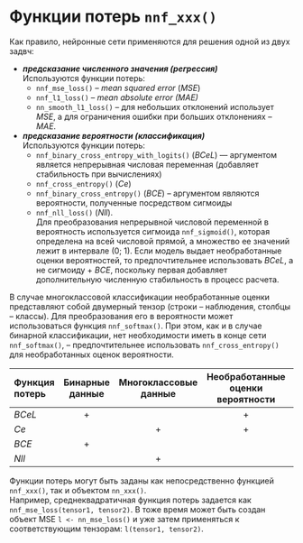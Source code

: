 # Функции потерь `nnf_xxx()`
Как правило, нейронные сети применяются для решения одной из двух задвч:
* _**предсказание численного значения (регрессия)**_  
Используются функции потерь:
  * `nnf_mse_loss()` – _mean squared error_ (_MSE_)
  * `nnf_l1_loss()` – _mean absolute error (MAE)_
  * `nn_smooth_l1_loss()` – для небольших отклонений использует _MSE_, а для ограничения ошибки при больших отклонениях – _MAE_.
* _**предсказание вероятности (классификация)**_  
Используются функции потерь:
  * `nnf_binary_cross_entropy_with_logits()` (_BCeL_) — аргументом является непрерывная числовая переменная (добавляет стабильность при вычислениях)
  * `nnf_cross_entropy()` (_Ce_)
  * `nnf_binary_cross_entropy()` (_BCE_) – аргументом являются вероятности, полученные посредством сигмоиды
  * `nnf_nll_loss()` (_Nll_).  
Для преобразования непрерывной числовой переменной в вероятность используется сигмоида `nnf_sigmoid()`, которая определена на всей числовой прямой, а множество ее значений лежит в интервале (0; 1). Если модель выдает необработанные оценки вероятностей, то предпочтительнее использовать _BCeL_, а не сигмоиду + _BCE_, поскольку первая добавляет дополнительную численную стабильность в процесс расчета.

В случае многоклассовой классификации необработанные оценки представляют собой двумерный тензор (строки – наблюдения, столбцы – классы). Для преобразования его в вероятности может использоваться функция `nnf_softmax()`. При этом, как и в случае бинарной классификации, нет необходимости иметь в конце сети `nnf_softmax()`, – предпочтительнее использовать `nnf_cross_entropy()` для необработанных оценок вероятности.

|Функция потерь|Бинарные данные|Многоклассовые данные|Необработанные оценки вероятности|Вероятности|Логарифмы вероятностей|
|:----|:---:|:---:|:---:|:---:|:---:|
|_BCeL_|+| |+| | |
|_Ce_  | |+|+| | |
|_BCE_ |+| | |+| |
|_Nll_ | |+| | |+|

Функции потерь могут быть заданы как непосредственно функцией `nnf_xxx()`, так и объектом `nn_xxx()`.  
Например, среднеквадратичная функция потерь задается как `nnf_mse_loss(tensor1, tensor2)`. В тоже время может быть создан объект MSE `l <- nn_mse_loss()` и уже затем применяться к соответствующим тензорам: `l(tensor1, tensor2)`.
